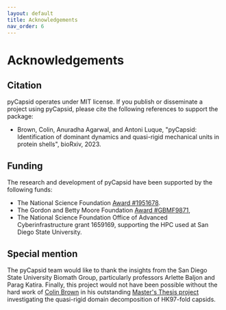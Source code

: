 ```yaml
---
layout: default
title: Acknowledgements
nav_order: 6
---
```


# Acknowledgements

## Citation
pyCapsid operates under MIT license. If you publish or disseminate a project using pyCapsid, please cite the following references to support the package:
+ Brown, Colin, Anuradha Agarwal, and Antoni Luque, "pyCapsid: Identification of dominant dynamics and quasi-rigid mechanical units in protein shells", bioRxiv, 2023.

## Funding
The research and development of pyCapsid have been supported by the following funds:
+ The National Science Foundation [Award #1951678](https://www.nsf.gov/awardsearch/showAward?AWD_ID=1951678&HistoricalAwards=false).
+ The Gordon and Betty Moore Foundation [Award #GBMF9871](https://doi.org/10.37807/GBMF9871),
+ The National Science Foundation Office of Advanced Cyberinfrastructure grant 1659169, supporting the HPC used at San Diego  State University.
  
## Special mention
The pyCapsid team would like to thank the insights from the San Diego State University Biomath Group, particularly professors Arlette Baljon and Parag Katira. Finally, this project would not have been possible without the hard work of [Colin Brown](https://www.linkedin.com/in/colin-travis-brown/) in his outstanding [Master's Thesis project](https://www.proquest.com/docview/2774448003?pq-origsite=gscholar&fromopenview=true) investigating the quasi-rigid domain decomposition of HK97-fold capsids.
